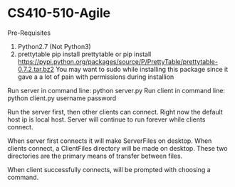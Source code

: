# CS410-510-Agile

Pre-Requisites
1.  Python2.7 (Not Python3)
2.  prettytable
pip install prettytable
or
pip install https://pypi.python.org/packages/source/P/PrettyTable/prettytable-0.7.2.tar.bz2
You may want to sudo while installing this package since it gave a a lot of pain with permissions during installion
        
Run server in command line: python server.py
Run client in command line: python client.py username password

Run the server first, then other clients can connect. Right now the default host ip is local host.
Server will continue to run forever while clients connect. 

When server first connects it will make ServerFiles on desktop.
When clients connect, a ClientFiles directory will be made on desktop.
These two directories are the primary means of transfer between files.

When client successfully connects, will be prompted with choosing a command.
